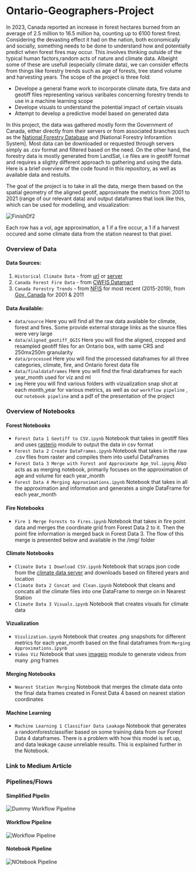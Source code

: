 # Ontario-Geographers-Project
In 2023, Canada reported an increase in forest hectares burned from an average of 2.5 million to 16.5 million ha, counting up to 6100 forest firest. Considering the devasting effect it had on the nation, both economically and socially, something needs to be done to understand how and potentially predict when forest fires may occur. This involves thinking outside of the typical human factors,random acts of nature and climate data. Albeight some of these are usefull (especially climate data), we can consider effects from things like forestry trends such as age of forests, tree stand volume and harvesting years. The scope of the project is three fold: <br>
- Develope a general frame work to incorporate climate data, fire data and geotiff files representing various varibales concerning forestry trends to use in a machine learning scope
- Develope visuals to understand the potential impact of certain visuals
- Attempt to develop a predictive model based on generated data <br>

In this project, the data was gathered mostly form the Government of Canada, either directly from their servers or from associated branches such as the [National Forestry Database]() and [National Forestry Inforamtion System]. Most data can be downloaded or requested through servers simply as .csv format and filtered based on the need. On the other hand, the forestry data is mostly generated from LandSat, i.e files are in geotiff format and requires a slighty different approach to gathering and using the data. Here is a brief overview of the code found in this repository, as well as available data and restults.

The goal of the project is to take in all the data, merge them based on the spatial geometry of the aligned geotif, approximate the metrics from 2001 to 2021 (range of our relevant data) and output dataframes that look like this, which can be used for modelling, and visualization:

![FinishDf2](https://github.com/AntoinePepin6/Ontario-Geographers-Project/assets/113490341/1baddfbf-2453-4d0f-acf3-f9eed26260ea)

Each row has a vol, age approximation, a 1 if a fire occur, a 1 if a harvest occured and some climate data from the station nearest to that pixel.

### Overview of Data
#### Data Sources:
1) `Historical Climate Data` - from [url](https://climate.weather.gc.ca/historical_data/search_historic_data_e.html) or [server](https://dd.weather.gc.ca/climate/) <br>
2) `Canada Forest Fire Data` - from [CWFIS Datamart](https://cwfis.cfs.nrcan.gc.ca/datamart) <br>
3) `Canada Forestry Trends` - from [NFIS](https://opendata.nfis.org/mapserver/nfis-change_eng.html) for most recent (2015-2019), from [Gov. Canada](https://open.canada.ca/data/en/dataset/ec9e2659-1c29-4ddb-87a2-6aced147a990) for 2001 & 2011 <br>

#### Data Available:
- `data/source` Here you will find all the raw data available for climate, forest and fires. Some provide external storage links as the source files were very large<br>
- `data/aligned_geotiff_QGIS` Here you will find the aligned, cropped and resampled geotiff files for an Ontario box, with same CRS and 250mx250m granularity<br>
- `data/processed` Here you will find the processed dataframes for all three categories, climate, fire, and Ontario forest data file<br>
- `data/finaldataframes` Here you will find the final dataframes for each year_month used for viz and ml<br>
- `img` Here you will find various folders with vizualization snap shot at each month_year for various metrics, as well as our `workflow pipeline` , our `notebook pipeline` and a pdf of the presentation of the project <br>

### Overview of Notebooks
#### Forest Notebooks
- `Forest Data 1 Geotiff to CSV.ipynb` Notebook that takes in geotiff files and uses [rasterio](https://rasterio.readthedocs.io/en/stable/api/rasterio.io.html) module to output the data in csv format<br>
- `Forest Data 2 Create DataFrames.ipynb` Notebook that takes in the raw .csv files from raster and compiles them into useful DataFrames<br>
- `Forest Data 3 Merge with Forest and Approximate Age_Vol.ipyng` Also acts as as merging notebook, primarily focuses on the approximation of age and volume for each year_month<br>
- `Forest Data 4 Merging Approximations.ipynb` Notebook that takes in all the approximation and information and generates a single DataFrame for each year_month<br>
#### Fire Notebooks
- `Fire 1 Merge Forests to Fires.ipynb` Notebook that takes in fire point data and merges the coordinate grid from Forest Data 2 to it. Then the point fire information is merged back in Forest Data 3. The flow of this merge is presented below and available in the /img/ folder<br>
#### Climate Notebooks
- `Climate Data 1 Download CSV.ipynb` Notebook that scraps json code from the [climate data server](https://dd.weather.gc.ca/climate/) and downloads based on filtered years and location<br>
- `Climate Data 2 Concat and Clean.ipynb` Notebook that cleans and concats all the climate files into one DataFrame to merge on in Nearest Station<br>
- `Climate Data 3 Visuals.ipynb` Notebook that creates visuals for climate data<br>
#### Vizualization
- `Visulization.ipynb` Notebook that creates .png snapshots for different metrics for each year_month based on the final dataframes from `Merging Approximations.ipynb`<br>
- `Video Viz` Notebook that uses [imageio](https://imageio.readthedocs.io/en/stable/) module to generate videos from many .png frames<br>
#### Merging Notebooks
- `Nearest Station Merging` Notebook that merges the climate data onto the final data frames created in Forest Data 4 based on nearest station coordinates<br>
#### Machine Learning
- `Machine Learning 1 Classifier Data Leakage` Notebook that generates a randomforestclassifier based on some training data from our Forest Data 4 dataframes. There is a problem with how this model is set up, and data leakage cause unreliable results. This is explained further in the Notebook.<br>
### Link to Medium Article


### Pipelines/Flows
#### Simplified Pipelin
![Dummy Workflow Pipeline](https://github.com/AntoinePepin6/Ontario-Geographers-Project/assets/113490341/7f96ee52-a9eb-4ef2-a4cb-1d6317d1e58f)

#### Workflow Pipeline
![Workflow Pipeline](https://github.com/AntoinePepin6/Ontario-Geographers-Project/assets/113490341/6e342bb5-13a8-4431-b81c-b0abcfd63a5a)

#### Notebook Pipeline
![NOtebook Pipeline](https://github.com/AntoinePepin6/Ontario-Geographers-Project/assets/113490341/8d79003c-3e52-412f-8523-ce03b6ac4611)

